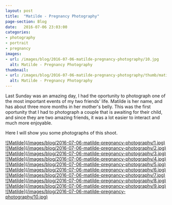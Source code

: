 ```yaml
---
layout: post
title:  "Matilde - Pregnancy Photography"
page-section: Blog
date:   2016-07-06 23:03:00
categories:
- photography
- portrait
- pregnancy
images: 
- url: /images/blog/2016-07-06-matilde-pregnancy-photography/10.jpg
  alt: Matilde - Pregnancy Photography
thumbnail:
- url: /images/blog/2016-07-06-matilde-pregnancy-photography/thumb/matilde.jpg
  alt: Matilde - Pregnancy Photography
---
```

<p class="text-center" markdown="1">
Last Sunday was an amazing day, I had the oportunity to photograph one of the most important events of my two friends' life. Matilde is her name, and has about three more months in her mother's belly. This was the first oportunity that I had to photograph a couple that is awaiting for their child, and since they are two amazing friends, it was a lot easier to interact and much more enjoyable.
</p>

<!--more-->
<p class="text-center">
  Here I will show you some photographs of this shoot.
</p>
<a href="/images/blog/2016-07-06-matilde-pregnancy-photography/1.jpg" data-toggle="lightbox" data-gallery="gallery">
  ![Matilde](/images/blog/2016-07-06-matilde-pregnancy-photography/1.jpg)
</a>
<a href="/images/blog/2016-07-06-matilde-pregnancy-photography/2.jpg" data-toggle="lightbox" data-gallery="gallery">
  ![Matilde](/images/blog/2016-07-06-matilde-pregnancy-photography/2.jpg)
</a>
<a href="/images/blog/2016-07-06-matilde-pregnancy-photography/3.jpg" data-toggle="lightbox" data-gallery="gallery">
  ![Matilde](/images/blog/2016-07-06-matilde-pregnancy-photography/3.jpg)
</a>
<a href="/images/blog/2016-07-06-matilde-pregnancy-photography/4.jpg" data-toggle="lightbox" data-gallery="gallery">
  ![Matilde](/images/blog/2016-07-06-matilde-pregnancy-photography/4.jpg)
</a>
<a href="/images/blog/2016-07-06-matilde-pregnancy-photography/5.jpg" data-toggle="lightbox" data-gallery="gallery">
  ![Matilde](/images/blog/2016-07-06-matilde-pregnancy-photography/5.jpg)
</a>
<a href="/images/blog/2016-07-06-matilde-pregnancy-photography/6.jpg" data-toggle="lightbox" data-gallery="gallery">
  ![Matilde](/images/blog/2016-07-06-matilde-pregnancy-photography/6.jpg)
</a>
<a href="/images/blog/2016-07-06-matilde-pregnancy-photography/7.jpg" data-toggle="lightbox" data-gallery="gallery">
  ![Matilde](/images/blog/2016-07-06-matilde-pregnancy-photography/7.jpg)
</a>
<a href="/images/blog/2016-07-06-matilde-pregnancy-photography/8.jpg" data-toggle="lightbox" data-gallery="gallery">
  ![Matilde](/images/blog/2016-07-06-matilde-pregnancy-photography/8.jpg)
</a>
<a href="/images/blog/2016-07-06-matilde-pregnancy-photography/9.jpg" data-toggle="lightbox" data-gallery="gallery">
  ![Matilde](/images/blog/2016-07-06-matilde-pregnancy-photography/9.jpg)
</a>
<a href="/images/blog/2016-07-06-matilde-pregnancy-photography/10.jpg" data-toggle="lightbox" data-gallery="gallery">
  ![Matilde](/images/blog/2016-07-06-matilde-pregnancy-photography/10.jpg)
</a>